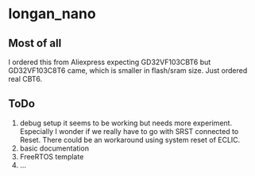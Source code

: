 # longan_nano

## Most of all
I ordered this from Aliexpress expecting GD32VF103CBT6 but GD32VF103C8T6 came, which is smaller in flash/sram size.
Just ordered real CBT6.

## ToDo
1. debug setup
   it seems to be working but needs more experiment.
   Especially I wonder if we really have to go with SRST connected to Reset.
   There could be an workaround using system reset of ECLIC.
2. basic documentation
3. FreeRTOS template
4. ...
